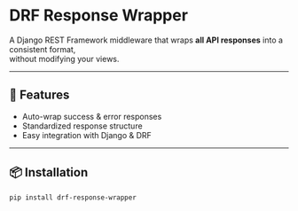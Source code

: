 # DRF Response Wrapper

A Django REST Framework middleware that wraps **all API responses** into a consistent format,  
without modifying your views.

---

## 🚀 Features
- Auto-wrap success & error responses
- Standardized response structure
- Easy integration with Django & DRF

---

## 📦 Installation

```bash
pip install drf-response-wrapper
